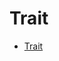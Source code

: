 # Trait

<!--ts-->
* [Trait](#trait)

<!-- Created by https://github.com/ekalinin/github-markdown-toc -->
<!-- Added by: runner, at: Tue Oct 18 09:27:24 UTC 2022 -->

<!--te-->






